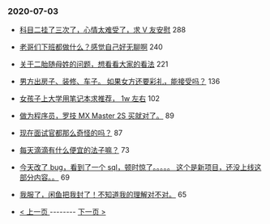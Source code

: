 ### 2020-07-03 
- [科目二挂了三次了，心情太难受了，求 V 友安慰](https://www.v2ex.com/t/686731) 288
- [老哥们下班都做什么？感觉自己好无聊啊](https://www.v2ex.com/t/686751) 240
- [关于二胎随母姓的问题，想看看大家的看法](https://www.v2ex.com/t/686808) 221
- [男方出房子、装修、车子。 如果女方还要彩礼，能接受吗？](https://www.v2ex.com/t/686786) 136
- [女孩子上大学用笔记本求推荐， 1w 左右](https://www.v2ex.com/t/686772) 102
- [做为程序员，罗技 MX Master 2S 买就对了。](https://www.v2ex.com/t/686800) 89
- [现在面试官都那么奇怪的吗？](https://www.v2ex.com/t/686809) 87
- [每天滴滴有什么便宜的法子嘛？](https://www.v2ex.com/t/686773) 73
- [今天改了 bug，看到了一个 sql，顿时惊了。。。。。
这个是新项目，还没上线这部分内容。。](https://www.v2ex.com/t/686858) 69
- [我服了，闲鱼把我封了！不知道我的理解对不对。](https://www.v2ex.com/t/686668) 65 

- [ < 上一页 ](https://github.com/able8/v2ex-hot-record/blob/master/2020-07-02.md) -------- [ 下一页 > ](https://github.com/able8/v2ex-hot-record/blob/master/2020-07-04.md)